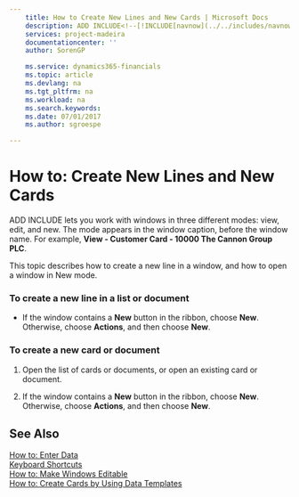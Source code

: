 ```yaml
---
    title: How to Create New Lines and New Cards | Microsoft Docs
    description: ADD INCLUDE<!--[!INCLUDE[navnow](../../includes/navnow_md.md)]--> lets you work with windows in three different modes: view, edit, and new. The mode appears in the window caption, before the window name. For example, **View - Customer Card - 10000 The Cannon Group PLC**.
    services: project-madeira
    documentationcenter: ''
    author: SorenGP

    ms.service: dynamics365-financials
    ms.topic: article
    ms.devlang: na
    ms.tgt_pltfrm: na
    ms.workload: na
    ms.search.keywords:
    ms.date: 07/01/2017
    ms.author: sgroespe

---
```

# How to: Create New Lines and New Cards
ADD INCLUDE<!--[!INCLUDE[navnow](../../includes/navnow_md.md)]--> lets you work with windows in three different modes: view, edit, and new. The mode appears in the window caption, before the window name. For example, **View - Customer Card - 10000 The Cannon Group PLC**.  
  
 This topic describes how to create a new line in a window, and how to open a window in New mode.  
  
### To create a new line in a list or document  
  
-   If the window contains a **New** button in the ribbon, choose **New**. Otherwise, choose **Actions**, and then choose **New**.  
  
### To create a new card or document  
  
1.  Open the list of cards or documents, or open an existing card or document.  
  
2.  If the window contains a **New** button in the ribbon, choose **New**. Otherwise, choose **Actions**, and then choose **New**.  
  
## See Also  
 [How to: Enter Data](../FullExperience/how-to-enter-data.md)   
 [Keyboard Shortcuts](../FullExperience/keyboard-shortcuts.md)   
 [How to: Make Windows Editable](../FullExperience/how-to-make-windows-editable.md)   
 [How to: Create Cards by Using Data Templates](../FullExperience/how-to-create-cards-by-using-data-templates.md)